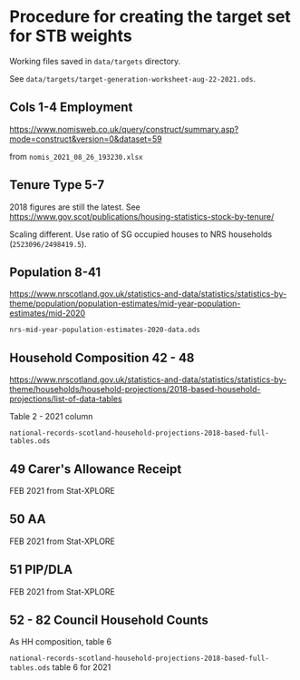 # Procedure for creating the target set for STB weights

Working files saved in `data/targets` directory.

See `data/targets/target-generation-worksheet-aug-22-2021.ods`.



## Cols 1-4 Employment 

https://www.nomisweb.co.uk/query/construct/summary.asp?mode=construct&version=0&dataset=59

from `nomis_2021_08_26_193230.xlsx`



## Tenure Type 5-7

2018 figures are still the latest. See https://www.gov.scot/publications/housing-statistics-stock-by-tenure/

Scaling different. Use ratio of SG occupied houses to NRS households (`2523096/2498419.5`).

## Population 8-41

https://www.nrscotland.gov.uk/statistics-and-data/statistics/statistics-by-theme/population/population-estimates/mid-year-population-estimates/mid-2020

`nrs-mid-year-population-estimates-2020-data.ods`


## Household Composition 42 - 48

https://www.nrscotland.gov.uk/statistics-and-data/statistics/statistics-by-theme/households/household-projections/2018-based-household-projections/list-of-data-tables

Table 2 - 2021 column

`national-records-scotland-household-projections-2018-based-full-tables.ods`

## 49 Carer's Allowance Receipt

FEB 2021 from Stat-XPLORE

## 50 AA

FEB 2021 from Stat-XPLORE

## 51 PIP/DLA

FEB 2021 from Stat-XPLORE

## 52 - 82 Council Household Counts 

As HH composition, table 6

`national-records-scotland-household-projections-2018-based-full-tables.ods` table 6 for 2021

